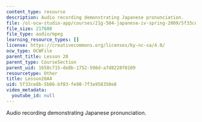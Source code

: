 ```yaml
---
content_type: resource
description: Audio recording demonstrating Japanese pronunciation.
file: /ol-ocw-studio-app/courses/21g-504-japanese-iv-spring-2009/5f33ce8b5b06bf03fe987f3a958350e8_Lesson20A4.mp3
file_size: 217608
file_type: audio/mpeg
learning_resource_types: []
license: https://creativecommons.org/licenses/by-nc-sa/4.0/
ocw_type: OCWFile
parent_title: Lesson 20
parent_type: CourseSection
parent_uid: 1658c715-de8b-1752-598d-a7d8228f0109
resourcetype: Other
title: Lesson20A4
uid: 5f33ce8b-5b06-bf03-fe98-7f3a958350e8
video_metadata:
  youtube_id: null
---
```

Audio recording demonstrating Japanese pronunciation.